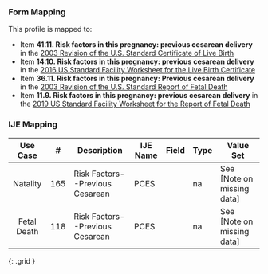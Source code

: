 ### Form Mapping
This profile is mapped to:
 * Item **41.11. Risk factors in this pregnancy: previous cesarean delivery** in the [2003 Revision of the U.S. Standard Certificate of Live Birth](https://www.cdc.gov/nchs/data/dvs/birth11-03final-ACC.pdf)
 * Item **14.10. Risk factors in this pregnancy: previous cesarean delivery** in the [2016 US Standard Facility Worksheet for the Live Birth Certificate](https://www.cdc.gov/nchs/data/dvs/facility-worksheet-2016-508.pdf)
 * Item **36.11. Risk factors in this pregnancy: Previous cesarean delivery** in the [2003 Revision of the U.S. Standard Report of Fetal Death](https://www.cdc.gov/nchs/data/dvs/FDEATH11-03finalACC.pdf)
 * Item **11.9. Risk factors in this pregnancy: previous cesarean delivery** in the [2019 US Standard Facility Worksheet for the Report of Fetal Death](https://www.cdc.gov/nchs/data/dvs/fetal-death-facility-worksheet-2019-508.pdf)

### IJE Mapping

| **Use Case** |  **#**   |  **Description**  | **IJE Name**  |  **Field**  |  **Type**  | **Value Set**  |
| :---------: | --------------- | ------------ | ------------- | ---------- | ---------- | -------------- |
| Natality | 165 | Risk Factors--Previous Cesarean | PCES |  |na |See [Note on missing data] |
| Fetal Death | 118 | Risk Factors--Previous Cesarean | PCES |  |na |See [Note on missing data] |
{: .grid }
